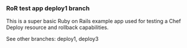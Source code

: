 ### RoR test app deploy1 branch

This is a super basic Ruby on Rails example app used for testing a Chef Deploy
resource and rollback capabilities.

See other branches: deploy1, deploy3
